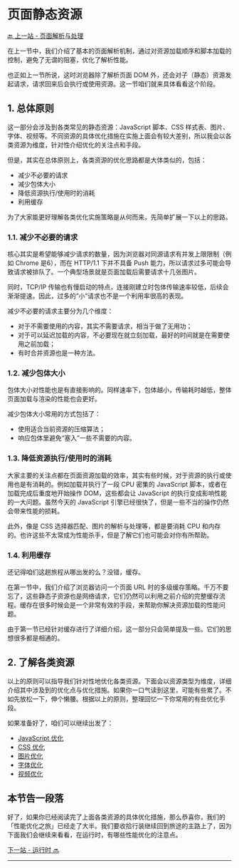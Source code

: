# 页面静态资源

[🔙 上一站 - 页面解析与处理](../4-parse/README.md)

在上一节中，我们介绍了基本的页面解析机制，通过对资源加载顺序和脚本加载的控制，避免了无谓的阻塞，优化了解析性能。

也正如上一节所说，这时浏览器除了解析页面 DOM 外，还会对子（静态）资源发起请求，请求回来后会执行或使用资源。这一节咱们就来具体看看这个阶段。

## 1. 总体原则

这一部分会涉及到各类常见的静态资源：JavaScript 脚本、CSS 样式表、图片、字体、视频等。不同资源的具体优化措施在实施上面会有较大差别，所以我会以各类资源为维度，针对性介绍优化的关注点和手段。

但是，其实在总体原则上，各类资源的优化思路都是大体类似的，包括：

- 减少不必要的请求
- 减少包体大小
- 降低资源执行/使用时的消耗
- 利用缓存

为了大家能更好理解各类优化实施策略是从何而来，先简单扩展一下以上的思路。

### 1.1. 减少不必要的请求

核心其实是希望能够减少请求的数量，因为浏览器对同源请求有并发上限限制（例如 Chrome 是6），而在 HTTP/1.1 下并不具备 Push 能力，所以请求过多可能会导致请求被排队了。一个典型场景就是页面加载后需要请求十几张图片。

同时，TCP/IP 传输也有慢启动的特点，连接刚建立时包体传输速率较低，后续会渐渐提速。因此，过多的“小”请求也不是一个利用率很高的表现。

减少不必要的请求主要分为几个维度：

- 对于不需要使用的内容，其实不需要请求，相当于做了无用功；
- 对于可以延迟加载的内容，不必要现在就立刻加载，最好的时间就是在需要使用之前加载；
- 有时合并资源也是一种方法。

### 1.2. 减少包体大小

包体大小对性能也是有直接影响的。同样速率下，包体越小，传输耗时越低，整体页面加载与渲染的性能也会更好。

减少包体大小常用的方式包括了：

- 使用适合当前资源的压缩算法；
- 响应包体里避免“塞入”一些不需要的内容。

### 1.3. 降低资源执行/使用时的消耗

大家主要的关注点都在页面资源加载的效率，其实有些时候，对于资源的执行或使用也是有消耗的。例如加载并执行了一段 CPU 密集的 JavaScript 脚本，或者在加载完成后重度地开始操作 DOM，这些都会让 JavaScript 的执行变成影响性能的一大问题。虽然今天的 JavaScript 引擎已经很快了，但是一些不当的操作仍然会带来性能的损耗。

此外，像是 CSS 选择器匹配、图片的解析与处理等，都是要消耗 CPU 和内存的。也许这些不太常成为性能杀手，但是了解它们也可能会对你有所帮助。

### 1.4. 利用缓存

还记得咱们这趟旅程从哪出发的么？没错，缓存。

在第一节中，我们介绍了浏览器访问一个页面 URL 时的多级缓存策略。千万不要忘了，这些静态子资源也是网络请求，它们仍然可以利用之前介绍的完整缓存流程。缓存在很多时候会是一个非常有效的手段，来帮助你解决资源加载的性能问题。

由于第一节已经针对缓存进行了详细介绍，这一部分只会简单提及一些。它们的思想很多都是相通的。

## 2. 了解各类资源

以上的原则可以指导我们针对性地优化各类资源。下面会以资源类型为维度，详细介绍其中涉及到的优化点与优化措施。如果你一口气读到这里，可能有些累了。不如先放松一下，伸个懒腰。根据以上的原则，整理回忆一下你常用的有些优化手段。

如果准备好了，咱们可以继续出发了：

- [JavaScript 优化](./javascript.md)
- [CSS 优化](./css.md)
- [图片优化](./image.md)
- [字体优化](./font.md)
- [视频优化](./video.md)

## 本节告一段落

好了，如果你已经阅读完了上面各类资源的具体优化措施，那么恭喜你，我们的「性能优化之旅」已经走了大半。我们要收拾行装继续回到旅途的主路上了，因为下面我们会继续来看看，在运行时，有哪些性能优化的注意点。

[下一站 - 运行时 🔜](../6-runtime/README.md)

---
